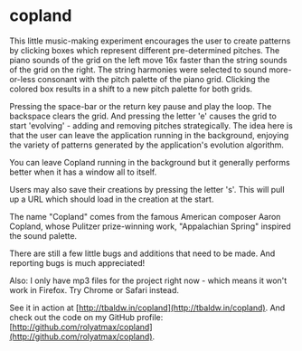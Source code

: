 copland
=======

This little music-making experiment encourages the user to create patterns by clicking boxes which represent different pre-determined pitches. The piano sounds of the grid on the left move 16x faster than the string sounds of the grid on the right. The string harmonies were selected to sound more-or-less consonant with the pitch palette of the piano grid. Clicking the colored box results in a shift to a new pitch palette for both grids.

Pressing the space-bar or the return key pause and play the loop. The backspace clears the grid. And pressing the letter 'e' causes the grid to start 'evolving' - adding and removing pitches strategically. The idea here is that the user can leave the application running in the background, enjoying the variety of patterns generated by the application's evolution algorithm.

You can leave Copland running in the background but it generally performs better when it has a window all to itself.

Users may also save their creations by pressing the letter 's'. This will pull up a URL which should load in the creation at the start.

The name "Copland" comes from the famous American composer Aaron Copland, whose Pulitzer prize-winning work, "Appalachian Spring" inspired the sound palette.

There are still a few little bugs and additions that need to be made. And reporting bugs is much appreciated!

Also: I only have mp3 files for the project right now - which means it won't work in Firefox. Try Chrome or Safari instead.

See it in action at [http://tbaldw.in/copland](http://tbaldw.in/copland).
And check out the code on my GitHub profile: [http://github.com/rolyatmax/copland](http://github.com/rolyatmax/copland).
